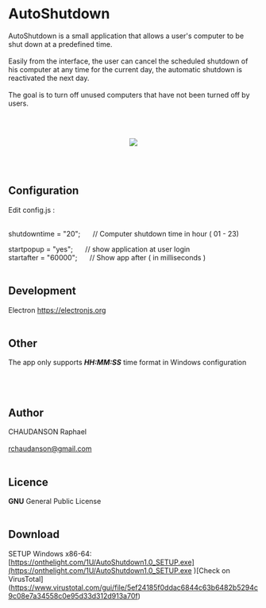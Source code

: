 
# AutoShutdown
AutoShutdown is a small application that allows a user's computer to be shut down at a predefined time.<br><br>
Easily from the interface, the user can cancel the scheduled shutdown of his computer at any time for the current day, the automatic shutdown is reactivated the next day.<br><br>
The goal is to turn off unused computers that have not been turned off by users.


<br><br>
<p align="center">
  <img src="http://www.linux-migration.fr/Animation.gif" />
</p>
<br><br>


## Configuration
Edit config.js :<br><br>


shutdowntime = "20";   &ensp;&ensp;&ensp;// Computer shutdown time in hour ( 01 - 23)

startpopup = "yes";   &ensp;&ensp;&ensp;// show application at user login<br>
startafter = "60000";   &ensp;&ensp;&ensp;// Show app after ( in milliseconds )
<br><br>

## Development 
Electron
https://electronjs.org
<br><br>

## Other
The app only supports ***HH:MM:SS*** time format in Windows configuration
<br><br>
<br><br>

## Author
CHAUDANSON Raphael<br><br>
rchaudanson@gmail.com
<br><br>

## Licence

**GNU** General Public License
<br><br>

## Download
SETUP Windows x86-64: [https://onthelight.com/1U/AutoShutdown1.0_SETUP.exe](https://onthelight.com/1U/AutoShutdown1.0_SETUP.exe
)[Check on VirusTotal]&ensp;&ensp;&ensp;(https://www.virustotal.com/gui/file/5ef24185f0ddac6844c63b6482b5294c9c08e7a34558c0e95d33d312d913a70f)

